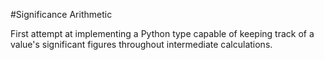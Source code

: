 #Significance Arithmetic

First attempt at implementing a Python type capable of keeping track of a value's significant figures throughout intermediate calculations.
